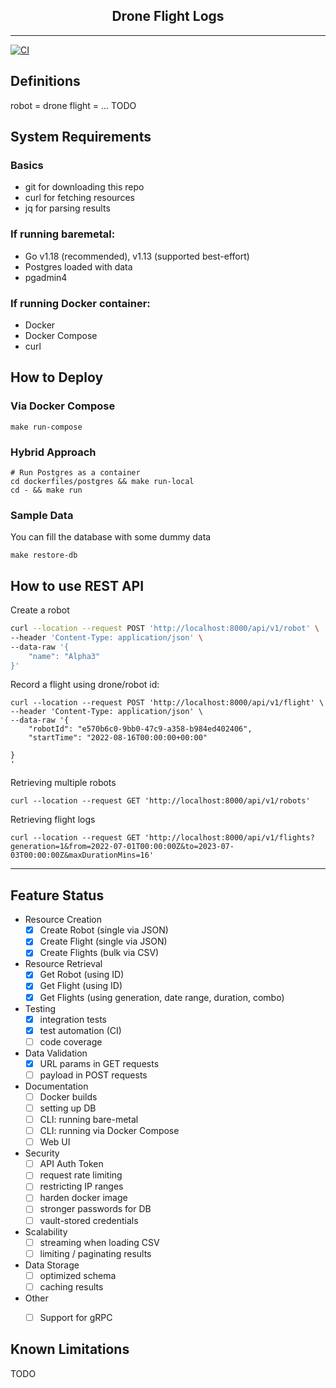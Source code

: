 <div align="center">
    <h2 align="center" style="border-bottom: none">Drone Flight Logs</h2>
    <hr/>
</div>

[![CI](https://github.com/rpparas/flight_log/actions/workflows/ci.yml/badge.svg)](https://github.com/rpparas/flight_log/actions/workflows/ci.yml)


## Definitions
robot = drone
flight = ...
TODO

## System Requirements
### Basics
- git    for downloading this repo
- curl   for fetching resources
- jq     for parsing results

### If running baremetal:
- Go v1.18 (recommended), v1.13 (supported best-effort)
- Postgres loaded with data
- pgadmin4

### If running Docker container:
- Docker
- Docker Compose
- curl

## How to Deploy
### Via Docker Compose
```
make run-compose
```

### Hybrid Approach
```
# Run Postgres as a container
cd dockerfiles/postgres && make run-local
cd - && make run
```

### Sample Data
You can fill the database with some dummy data 
```
make restore-db
```

## How to use REST API
Create a robot
```bash
curl --location --request POST 'http://localhost:8000/api/v1/robot' \
--header 'Content-Type: application/json' \
--data-raw '{
	"name": "Alpha3"
}'
```

Record a flight using drone/robot id:
```
curl --location --request POST 'http://localhost:8000/api/v1/flight' \
--header 'Content-Type: application/json' \
--data-raw '{
    "robotId": "e570b6c0-9bb0-47c9-a358-b984ed402406",
    "startTime": "2022-08-16T00:00:00+00:00"
    
}
'
```

Retrieving multiple robots
```
curl --location --request GET 'http://localhost:8000/api/v1/robots'
```

Retrieving flight logs
```
curl --location --request GET 'http://localhost:8000/api/v1/flights?generation=1&from=2022-07-01T00:00:00Z&to=2023-07-03T00:00:00Z&maxDurationMins=16'
```
<hr>

## Feature Status
- Resource Creation
  - [x] Create Robot (single via JSON)
  - [x] Create Flight (single via JSON)
  - [x] Create Flights (bulk via CSV)
- Resource Retrieval
  - [x] Get Robot (using ID)
  - [x] Get Flight (using ID)
  - [x] Get Flights (using generation, date range, duration, combo)
- Testing
  - [x] integration tests
  - [x] test automation (CI)
  - [ ] code coverage
- Data Validation
  - [x] URL params in GET requests
  - [ ] payload in POST requests
- Documentation
  - [ ] Docker builds
  - [ ] setting up DB
  - [ ] CLI: running bare-metal
  - [ ] CLI: running via Docker Compose
  - [ ] Web UI
- Security
  - [ ] API Auth Token
  - [ ] request rate limiting
  - [ ] restricting IP ranges 
  - [ ] harden docker image
  - [ ] stronger passwords for DB
  - [ ] vault-stored credentials 
- Scalability
  - [ ] streaming when loading CSV
  - [ ] limiting / paginating results
- Data Storage
  - [ ] optimized schema
  - [ ] caching results
- Other
  - [ ] Support for gRPC


## Known Limitations
TODO
